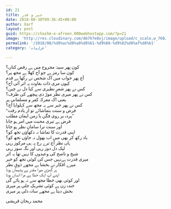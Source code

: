 ```yaml
---
id: 21
title: جبر و قدر
date: 2018-08-30T09:36:45+00:00
author: Xarf
layout: post
guid: https://chashm-e-afreen.000webhostapp.com/?p=21
image: 'http://res.cloudinary.com/dm7h7e8xj/image/upload/c_scale,w_760/v1504807658/barney-stinson_eqt7kc.jpg'
permalink: '/2018/08/%d8%ac%d8%a8%d8%b1-%d9%88-%d9%82%d8%af%d8%b1'
category: 'غزلیات'
 
---
```

<span style="font-family: Mehr;">کون پھر سینۂ مجروح میں ہے رقص کناں؟</span>  
<span style="font-family: Mehr;">کون سا رمز ہے جو آج کھلا ہے مجھ پر؟</span>  
<span style="font-family: Mehr;">آج پھر خواب میں اک شخص نے رکھا ہے قدم</span>  
<span style="font-family: Mehr;">کیوں مری ذات بغاوت پہ اتر آئی آج؟</span>  
<span style="font-family: Mehr;">کس نے پھر شعرِ نظیری سے کیا دل بے چین؟</span>  
<span style="font-family: Mehr;">کس نے پھر میری نظر موڑ دی پیچھے کی طرف؟</span>  
<span style="font-family: Mehr;">یعنی اک معرکۂ کفر و مسلمانی پر</span>  
<span style="font-family: Mehr;">کس نے پھر جبر سے یہ مجھ سے کہلوایا آج؟</span>  
<span style="font-family: Mehr;">“فرض و سنت بتماشائے تو از یادم رفت</span>  
<span style="font-family: Mehr;">پردہ بر روی فگن یا زمن ایمان مطلب”</span>  
<span style="font-family: Mehr;">فرض ہے تیری محبت میں امر ہو جانا</span>  
<span style="font-family: Mehr;">اور سنت ترا سامانِ نظر ہو جانا</span>  
<span style="font-family: Mehr;">اپنی قدرت کا تماشا نہ دکھاؤں تجھ کو؟</span>  
<span style="font-family: Mehr;">یاد رکھ کر بھی میں اب بھول نہ جاؤں تجھ کو؟</span>  
<span style="font-family: Mehr;">ہاں نظر آج ترے رخ پہ ہی مرکوز رہی</span>  
<span style="font-family: Mehr;">لیک دل دوز رہی اور نگہ سوز رہی</span>  
<span style="font-family: Mehr;">شیخ و ناصح کی وعیدوں کا نہیں تھا یہ اثر</span>  
<span style="font-family: Mehr;">میری قدرت ہےنہیں جس کی کوئی تجھ کو خبر</span>  
<span style="font-family: Mehr;">میرے افکار نے بخشا ہے مجھے ذوقِ نظر</span>  
<span style="font-family: Mehr;">ہر گھڑی میرا مقدر ہے پشیماں ہونا</span>  
<span style="font-family: Mehr;">اپنے آپ ایک خطا ہے مرا انساں ہونا</span>  
<span style="font-family: Mehr;">اور کوئی بھی خطا مجھ سے نہ ہو پائے گی</span>  
<span style="font-family: Mehr;">خندہ زن ہے کوئی تشریکِ جلی پر میری</span>  
<span style="font-family: Mehr;">بخش دیتا ہے مجھے سادہ دلی پر میری</span>

<span style="font-family: Mehr;">محمد ریحان قریشی</span>
